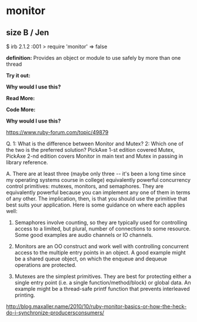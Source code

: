 # monitor

## size B / Jen

$ irb
2.1.2 :001 > require 'monitor'
 => false

**definition:**
Provides an object or module to use safely by more than one thread

**Try it out:**


**Why would I use this?**


**Read More:**


**Code More:**


**Why would I use this?**


https://www.ruby-forum.com/topic/49879

Q.
 1: What is the difference between Monitor and Mutex?
 2: Which one of the two is the preferred solution? PickAxe 1-st
 edition covered Mutex, PickAxe 2-nd edition covers Monitor in main
 text and Mutex in passing in library reference.

A.
There are at least three (maybe only three -- it\'s been a long time
since
my operating systems course in college) equivalently powerful
concurrency
control primitives: mutexes, monitors, and semaphores. They are
equivalently powerful because you can implement any one of them in terms
of
any other. The implication, then, is that you should use the primitive
that
best suits your application. Here is some guidance on where each applies
well:

1) Semaphores involve counting, so they are typically used for
controlling
   access to a limited, but plural, number of connections to some
resource.
   Some good examples are audio channels or IO channels.

2) Monitors are an OO construct and work well with controlling
concurrent
   access to the multiple entry points in an object. A good example
might
   be a shared queue object, on which the enqueue and dequeue operations
   are protected.

3) Mutexes are the simplest primitives. They are best for protecting
either
   a single entry point (i.e. a single function/method/block) or global
   data. An example might be a thread-safe printf function that prevents
   interleaved printing.

http://blog.maxaller.name/2010/10/ruby-monitor-basics-or-how-the-heck-do-i-synchronize-producersconsumers/
